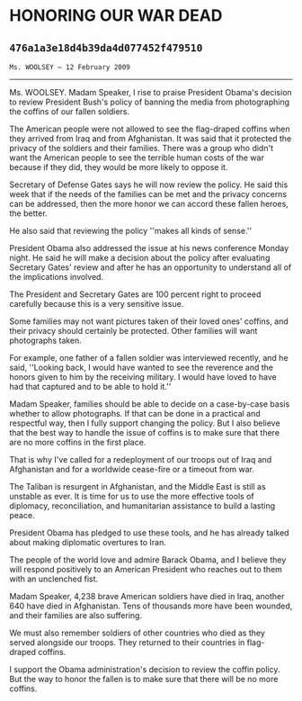 # HONORING OUR WAR DEAD
## `476a1a3e18d4b39da4d077452f479510`
`Ms. WOOLSEY — 12 February 2009`

---


Ms. WOOLSEY. Madam Speaker, I rise to praise President Obama's 
decision to review President Bush's policy of banning the media from 
photographing the coffins of our fallen soldiers.

The American people were not allowed to see the flag-draped coffins 
when they arrived from Iraq and from Afghanistan. It was said that it 
protected the privacy of the soldiers and their families. There was a 
group who didn't want the American people to see the terrible human 
costs of the war because if they did, they would be more likely to 
oppose it.

Secretary of Defense Gates says he will now review the policy. He 
said this week that if the needs of the families can be met and the 
privacy concerns can be addressed, then the more honor we can accord 
these fallen heroes, the better.

He also said that reviewing the policy ''makes all kinds of sense.''

President Obama also addressed the issue at his news conference 
Monday night. He said he will make a decision about the policy after 
evaluating Secretary Gates' review and after he has an opportunity to 
understand all of the implications involved.

The President and Secretary Gates are 100 percent right to proceed 
carefully because this is a very sensitive issue.

Some families may not want pictures taken of their loved ones' 
coffins, and their privacy should certainly be protected. Other 
families will want photographs taken.

For example, one father of a fallen soldier was interviewed recently, 
and he said, ''Looking back, I would have wanted to see the reverence 
and the honors given to him by the receiving military. I would have 
loved to have had that captured and to be able to hold it.''

Madam Speaker, families should be able to decide on a case-by-case 
basis whether to allow photographs. If that can be done in a practical 
and respectful way, then I fully support changing the policy. But I 
also believe that the best way to handle the issue of coffins is to 
make sure that there are no more coffins in the first place.

That is why I've called for a redeployment of our troops out of Iraq 
and Afghanistan and for a worldwide cease-fire or a timeout from war.

The Taliban is resurgent in Afghanistan, and the Middle East is still 
as unstable as ever. It is time for us to use the more effective tools 
of diplomacy, reconciliation, and humanitarian assistance to build a 
lasting peace.

President Obama has pledged to use these tools, and he has already 
talked about making diplomatic overtures to Iran.

The people of the world love and admire Barack Obama, and I believe 
they will respond positively to an American President who reaches out 
to them with an unclenched fist.

Madam Speaker, 4,238 brave American soldiers have died in Iraq, 
another 640 have died in Afghanistan. Tens of thousands more have been 
wounded, and their families are also suffering.

We must also remember soldiers of other countries who died as they 
served alongside our troops. They returned to their countries in flag-
draped coffins.

I support the Obama administration's decision to review the coffin 
policy. But the way to honor the fallen is to make sure that there will 
be no more coffins.
